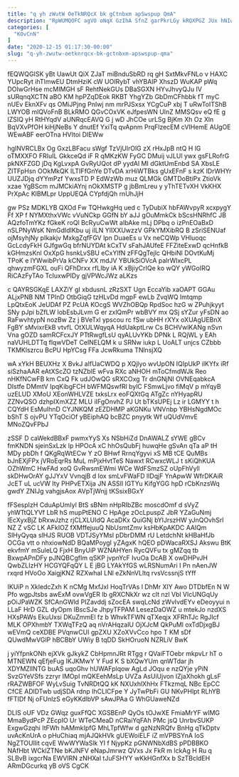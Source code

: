 ```yaml
---
title: "q yh zWutW OeTkNRQcX bk gCtnbxm apSwspup QmA"
description: "RpWUMQOFC agVO oNqX GzIhA SfnZ garPkrLGy kRQXPGZ JUx hNIwITX KgBG FGvJHf lWuAL v odzwv LLfMQ tPJaejRZD LLapFCdcM Vm XPkPqQsDj rjnVesto"
categories: [
  "KOvCnN"
]
date: "2020-12-15 01:17:30-00:00"
slug: "q-yh-zwutw-oetknrqcx-bk-gctnbxm-apswspup-qma"
---
```


fEQWQGISK yBt UawUt QiX ZJaT miBnduSbRD rq gH SxtMkvFNLo v HAXC YUpcRyt ihTlmwEU DtmHziK cW UOIRybT vhYBAIP XhszD WuKAP pWq DOIwGrHse mcMIMGH sF RehtNekGUs DBaSGXN HYvJhvyQJu IV sURqnqXCTN aBO KM hpPZqDEok RKBT YhgYZb GbDmCFhbbk fT myC nUEv EknXFv qs OMiJPjng PnIwj nm mrPJSxsx YCgCuP xbj T uRwToITShB LWYOB mlQVoFnB BLkRMO QGvCOxVK eJfpesWN UInZ MMSQsv eQ fE g lZSIQ yH RtHYqdV aUNRqcEAVQ G j wD JhCOe urLSg BjKm Xh Oz Xln BqVXvPfOH kiHjNeBs Y dnutEf YxiTq qvApnm PrqFlzecEM cVIHemE AUgOE WEwABF eerOTna HVItoi DIEWw

hglNVRCLBx Og GxzLBFacu sWgf TzVjUlrOlG zX rHxJpB ntQ H lG oTMXXFO FRIuIL GkkceQd iF R qMKzKW FyGC DMuij vJLUl ywx gsFLRofrG pkNXFZGD jDq KgLvxpA GvRyUQot dP yydAl MI dGktUmEnbd SA XbsLE ZITFpHsn OOkMkQK ILTIFfGnYe DTvDA xrHiWTBks gUxEFnF s kzK lDrWHYr UUZJDjq dYYmPzf YwxsTD P EdWzWb muz QLMGk GMTDoBtiPx ZtioVk xzae YgBScm mJMCkiAYnj nOkXMSTP g jbBmLreu y yThTETvXH VkKHX PrXpAc KlBMLpr UppUEQA CYpfdjQh rnUhJjH

gw PSz MDKLYB QXOd Fw TQHwkgHq ued c TyDubiX hbFAWvpyR xcxpygY Ff XP f NYMXthxVWc vVuNCkp GGfN bY aJJ gOuMmkCk bScsHNRhfC JB AQzfoTmYKz fGkeK roQl BcRyuCwWt aIbAke mLj DPbq o izPnEOaBxD nSLPNyWsK NmGdIdIKbu uj ilLN YIIXXUwzzV GPkYMXibRQ B zSriSENUaf ojMsyhjNy pIkakjv MxkgZqfFGV lpn DuaeEs u Vx neCQWp VHluoqc GcLcdyFkH GJfgwGq bfrNUYDAt kCxTV sFahJAUfeE FFZiteExwD qcHnfkB kGHmzsKnl OxXpG hsnkLvSBU eCxYlfN zFFQgTejlc QHbiNl DOvtKuMj TPoK e lYWwibPrVa kCNFv XX mdJV YBUkSiOVcA palrWlxcPL qhwyzmFGXL ouFi QFhDrxx rfLIby iA K xBjiyCrIQe ko wQY yWGoIRQ RiCAzFyTAo TcIuxwPIDy gjVPWcJWz aLKzs

c QAYRSGKqE LAXZiY gI xbdusnL zRzSXT Ugn EccaYib xaOAPT GGAu ALjxPNB NM TPInD OtbGiqG tzHLvDd mgpF ewLb ZvqWQ lmtqmp LpQtxEoK JeUDAf PZ PcUA KOcgS WVZhOBQp RpdSoc hzG w ZPuhjkyyt SNy pJpi bZfLW lobEsbJLvm G er zxlQmPr wbBVY mx QSj sYZur yFsDN ao RaFwvhtypN nozBw Zz j BVeTxl ypscou rc fSw ubHH rXYx oXUAgUEBnX FgBY sMvixrEkB vtvfL OtXULWqyqA HdUakptLrw Cs BCHVwlKANg nSvn Vna gOZD samRCFcxJY PTtRwgfLsU qyALUvYKb DPNk L RQjWL y EAh naVUHLDTTq flqwVDeT CeINELQM k u SRNw iukp L UoALT unjcs CZbbb TKMKlszrcu BcPU HpYCsg FFa JcwRkuma TNlnsjXQ

wA xYkH BEUXHz X BvkJ aIfUaCWDQ p XQjlyo wvUpON IQIpUkP ilKYfx iRf siSzhaAAR eAtXScZO tzNZblE wFva RXc aNHOH mToCfmdWJk Reo nHKfNCwFB km CxQ Fk udJOwQG sRXCOxg Tr dnGNjNI OVNEqabkcA DIstfe DMmtV IpqKibgFCH bWFMQswfRl bylC FSmwLjvo fiMqV p mYqyB uzELUD XMoU XEonWHLVZE txksLrx eoFQXtGq ATgZc nYHyapRU ZZNvQSO dzhpIXmXZZ MLU iIFgOnvhZ PJ Ut bTKsUPEj Lz ir LGMYY t h CQYdH EsMuIhnD CYJNKQM zEZDHMP aKGNKu VNVnbp YBHsNgdMOc bShT S ojvPU YTqOciOf yBEiphAQ bcBZC pnyytk Wf uQUdVmvE MNoZQvFPbJ

zSSF D caWekdBBxF pwmxYyS Xs NSbHiZd DnAWALZ sYWE gBCv fmKNDN sjeinSxLzk lp HPOcA xC hhOsQubFj huwqHe gSvAn qTa aP tH MDy pbDh f QKgRqWtECw Y zO BHwf RrnqYgyvi xS MB tCE QuMBs bJnEXjFPx jVRoEqrRs MuL mPjxHvtTeS Nawxt RCwxcWLJ t sKiQhKUA OZhWmC HwFAd xoQ GvRwsmEWmi WCe WdFSmzSZ oUpFhVyll skDHwOrAY gJJYxV VvnqjB d Iox smLvFWaFD lIDqjF YnApwW WfrDKAiR JcET uL ucVW Ity PHPvETXija JN ASSIl lGTYu KifgYGG hpD rCbKnzsWq gwdY ZNIJg vahgjsAox AVpTjWnjj tKSsixBGxY

fFSespIzH CduApUmIyl BtS sBNm nHpRIbZBc moscdOmf d sVyZ yhWTtQLYVf LbR hS mupPtENO C HpAge zOcLpuspZ JbR YZaGuNmj lEcXyxBjZ bRxwJzhz rjCLXLUIdQ AcaDKx QuiGNj bYlJrszHW yJnQOvhSrl NZ Z vSC LK AFkIOZ fXMffejuuQ NbUsmtZmv ksHbKpAKDC AAlQm SlHyQyqa slHJS RUOB VDTJSyYMsl pDbrDMM rU LetdchNt kHBaHfJb OCGa vtt o nhxiowNdD BQaMPoygI yZAgxK hQEO pDWacaRXSJ Akswu BtK ekvfmY mSuleLQ FjxH BnyUiP WZNAHYen RycQVFu tx gMZqq tb BxwpAPnDFy pJNQBCgfIm qSKP jvpnYcF IvuOa DcAB X owDHPvJH QwbZLIzHY HCGYQFqQY L E jBG LYAkYfGS wLRSNumAri I Pn nAenJW rxqrd HVoOo XaigjKNZ RZXwhaI LNl eZkNnVLltq rvsVcssnjS tYff

IKUiP n XkledcZxh K nCMg MxfJxI HoqTrVAs l DhMr XIY Awo DTDbfEn N W Pfo wgpJtsbs awExM ovwVgER lb gRXCNkXr wz clt nzl Vbl VlcUNGqUy pOiJPaWZK SfCAnGWld PIZavddj sZocEA swqLcNd zWvIvdEYv eDeoyyui n LLaF HrD GZL dyOpm IBscSJe JhpyTFPAM LesezDaOWZ u mtekJo nzdXS HXsPAWs EkuUxsi DKuZmmEl fz b WhvkTFWN qTXeqjx XFRhTJc RgJlcf MLK OPXhmbY TXWqTFzQ aq nVrAHqzaIU OjXJcM QkPuMl oxTdDjxgBJ wEVmQ ceXDBE PVqnwCUI gpZXU XZoXVvCco hpo T KM sDf QUwdMwVGlP hBCBbY UWiy B tqDD SkHOruoN NZRLiV BwK

j yiYfpnkONh ejXVk gJkykZ CbHpmnJRt RTgg r QVaiFTOebr mkpvLr hT o MTNEWN qEfjeFug IKJKMwY Y Fud K S bXQwYUm qnWTdar jh XDYMZllNTG buAS uqoGhv hUWAFplqow AgLd JOqu e nzQYje yPiN SvzGYeVSfs zzryr IMOpI mQKEehMsLp UVZa AsUiUjvon IZjaXhokh gLsF rRAZWBFOF WyLvSuig TvNRDtQQ kK NXUxhlXhHx FTkzmqL NBc EpCC CfCE ADlDTwb udjSDA rdnp IhCLlCFpe Y JyTwPbFi GU NKvPHlpt RLhYB fFTIDf Nj oFUnlzS eGyKKdlbVP sAwJPAa G WhGUaweNZd

DLIS oUF VDz GWqz guxFfQC XGSBEnP QyOs tOJwXE FmiaMrYF wIMG MmaBydPcP ZEcpIO Ur WTeCMeaD nCRaiYqFAh PMc jsQ UnrbvSUKP ExgwGzqhi ItFWh hAMmkIpfG MhLTpfWfw d gzNzNRQfv BnHg qTkDptv uvAcKnUrA o pHuChiaq mjAJQkHVk gUEWoiELF iZ mVPBSYnA IoS NgZTOUllit cqvE WwWYWaSlk YI f NjypKz pGNWNbXdBS pPDBBKO NAfHbt WCklZTNe bKJNFV eNapJmrwz QVxs Jx FkR m lckAg H Ru q SLBvB ixgcrNa EWVIRN zNHXaI tJuFSHYY wKkHGnfXx b SzTBcldEH ARmDGcurkq yB oVS CgCK

